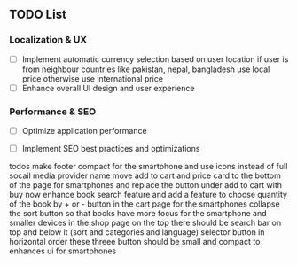 ## TODO List


### Localization & UX
- [ ] Implement automatic currency selection based on user location if user is from neighbour countries like pakistan, nepal, bangladesh use local price otherwise use international price 
- [ ] Enhance overall UI design and user experience

### Performance & SEO
- [ ] Optimize application performance
- [ ] Implement SEO best practices and optimizations


todos
make footer compact for the smartphone and use icons instead of full socail media provider name 
move add to cart and price card to the bottom of the page for smartphones and replace the button under add to cart with buy now 
enhance book search feature 
and add a feature to choose quantity of the book by + or - button in the cart page
for the smartphones collapse the sort button so that books have more focus
for the smartphone and smaller devices in the shop page on the top there should be search bar on top and below it (sort and categories and language) selector button in horizontal order  these threee button should be small and compact to enhances ui for smartphones 
